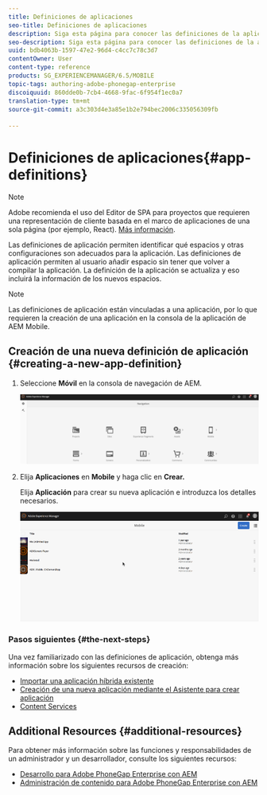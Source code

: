 ```yaml
---
title: Definiciones de aplicaciones
seo-title: Definiciones de aplicaciones
description: Siga esta página para conocer las definiciones de la aplicación, que permiten identificar los espacios y otras configuraciones que son adecuados para la aplicación. Las definiciones de aplicación permiten al usuario añadir espacio sin tener que volver a compilar la aplicación.
seo-description: Siga esta página para conocer las definiciones de la aplicación, que permiten identificar los espacios y otras configuraciones que son adecuados para la aplicación. Las definiciones de aplicación permiten al usuario añadir espacio sin tener que volver a compilar la aplicación.
uuid: bdb4063b-1597-47e2-96d4-c4cc7c78c3d7
contentOwner: User
content-type: reference
products: SG_EXPERIENCEMANAGER/6.5/MOBILE
topic-tags: authoring-adobe-phonegap-enterprise
discoiquuid: 860dde0b-7cb4-4668-9fac-6f954f1ec0a7
translation-type: tm+mt
source-git-commit: a3c303d4e3a85e1b2e794bec2006c335056309fb

---
```



# Definiciones de aplicaciones{#app-definitions}

>[!NOTE]
>
>Adobe recomienda el uso del Editor de SPA para proyectos que requieren una representación de cliente basada en el marco de aplicaciones de una sola página (por ejemplo, React). [Más información](/help/sites-developing/spa-overview.md).

Las definiciones de aplicación permiten identificar qué espacios y otras configuraciones son adecuados para la aplicación. Las definiciones de aplicación permiten al usuario añadir espacio sin tener que volver a compilar la aplicación. La definición de la aplicación se actualiza y eso incluirá la información de los nuevos espacios.

>[!NOTE]
>
>Las definiciones de aplicación están vinculadas a una aplicación, por lo que requieren la creación de una aplicación en la consola de la aplicación de AEM Mobile.

## Creación de una nueva definición de aplicación {#creating-a-new-app-definition}

1. Seleccione **Móvil** en la consola de navegación de AEM.

   ![chlimage_1-170](assets/chlimage_1-170.png)

1. Elija **Aplicaciones** en **Mobile** y haga clic en **Crear.**

   Elija **Aplicación** para crear su nueva aplicación e introduzca los detalles necesarios.

   ![chlimage_1-11](assets/chlimage_1-11.gif)

### Pasos siguientes {#the-next-steps}

Una vez familiarizado con las definiciones de aplicación, obtenga más información sobre los siguientes recursos de creación:

* [Importar una aplicación híbrida existente](/help/mobile/phonegap-adding-content-to-imported-app.md)
* [Creación de una nueva aplicación mediante el Asistente para crear aplicación](/help/mobile/phonegap-create-new-app.md)
* [Content Services](/help/mobile/develop-content-as-a-service.md)

## Additional Resources {#additional-resources}

Para obtener más información sobre las funciones y responsabilidades de un administrador y un desarrollador, consulte los siguientes recursos:

* [Desarrollo para Adobe PhoneGap Enterprise con AEM](/help/mobile/developing-in-phonegap.md)
* [Administración de contenido para Adobe PhoneGap Enterprise con AEM](/help/mobile/administer-phonegap.md)

